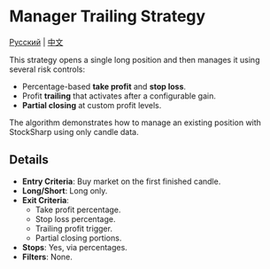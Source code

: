 # Manager Trailing Strategy
[Русский](README_ru.md) | [中文](README_cn.md)

This strategy opens a single long position and then manages it using several risk controls:

- Percentage-based **take profit** and **stop loss**.
- Profit **trailing** that activates after a configurable gain.
- **Partial closing** at custom profit levels.

The algorithm demonstrates how to manage an existing position with StockSharp using only candle data.

## Details

- **Entry Criteria**: Buy market on the first finished candle.
- **Long/Short**: Long only.
- **Exit Criteria**:
  - Take profit percentage.
  - Stop loss percentage.
  - Trailing profit trigger.
  - Partial closing portions.
- **Stops**: Yes, via percentages.
- **Filters**: None.
